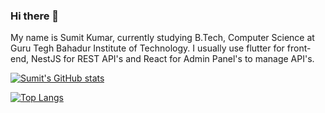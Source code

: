 ### Hi there 👋

My name is Sumit Kumar, currently studying B.Tech, Computer Science at Guru Tegh Bahadur Institute of Technology. I usually use flutter for front-end, NestJS for REST API's and React for Admin Panel's to manage API's.

<!--
**SumitKLamba/SumitKLamba** is a ✨ _special_ ✨ repository because its `README.md` (this file) appears on your GitHub profile.

Here are some ideas to get you started:

- 🔭 I’m currently working on Private Projects
- 🌱 I’m currently learning Data Structures
- 👯 I’m looking to collaborate on ...
- 🤔 I’m looking for help with ...
- 💬 Ask me about ...
- 📫 How to reach me: ...
- 😄 Pronouns: ...
- ⚡ Fun fact: ...
-->

[![Sumit's GitHub stats](https://github-readme-stats.vercel.app/api?username=SumitKLamba&count_private=true&show_icons=true&theme=dark)
](https://github.com/anuraghazra/github-readme-stats)

[![Top Langs](https://github-readme-stats.vercel.app/api/top-langs/?username=SumitKLamba&layout=compact&count_private=true&theme=dark)](https://github.com/anuraghazra/github-readme-stats)
